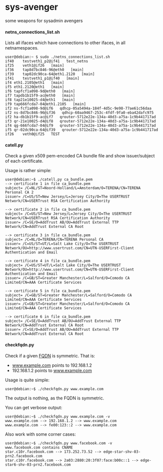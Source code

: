 sys-avenger
===========

some weapons for sysadmin avengers

#### netns_connections_list.sh

Lists all ifaces which have connections to other ifaces, in all netnamespaces.

	user@debian:~ $ sudo ./netns_connections_list.sh
	if40	testveth1_p2@if41   test_netns
	if25	veth1@if26   [main]
	if36	tap8d7bc846-96@eth0   [main]
	if39	tap02dc90ca-64@eth1.2120   [main]
	if41	testveth1_p1@if40   [main]
	if4	eth1.2105@eth1   [main]
	if5	eth1.2120@eth1   [main]
	if6	tapfcf1a098-9d@eth0   [main]
	if7	tapdb1b15f9-ac@eth0   [main]
	if8	tap21e10025-d4@eth1   [main]
	if9	tap666fcda7-04@eth1.2105   [main]
	if2	ns-fcf1a098-9d@if6   qdhcp-05a5494a-184f-4d5c-9e98-77ae61c56daa
	if2	ns-8d7bc846-96@if36   qdhcp-60aa9467-253c-4fdf-9fa0-eba42dafc975
	if2	ha-db1b15f9-ac@if7   qrouter-5712e22e-134a-40d3-a75a-1c9b441717ad
	if3	qr-21e10025-d4@if8   qrouter-5712e22e-134a-40d3-a75a-1c9b441717ad
	if4	qg-666fcda7-04@if9   qrouter-5712e22e-134a-40d3-a75a-1c9b441717ad
	if5	qr-02dc90ca-64@if39   qrouter-5712e22e-134a-40d3-a75a-1c9b441717ad
	if26	veth0@if25   TEST


#### catell.py

Check a given x509 pem-encoded CA bundle file and show issuer/subject of each certificate.

Usage is rather simple:

	user@debian:~$ ./catell.py ca_bundle.pem
	--> certificate 1 in file ca_bundle.pem
	subject= /C=NL/ST=Noord-Holland/L=Amsterdam/O=TERENA/CN=TERENA Personal CA 2
	issuer= /C=US/ST=New Jersey/L=Jersey City/O=The USERTRUST Network/CN=USERTrust RSA Certification Authority
	
	--> certificate 2 in file ca_bundle.pem
	subject= /C=US/ST=New Jersey/L=Jersey City/O=The USERTRUST Network/CN=USERTrust RSA Certification Authority
	issuer= /C=SE/O=AddTrust AB/OU=AddTrust External TTP Network/CN=AddTrust External CA Root
	
	--> certificate 3 in file ca_bundle.pem
	subject= /C=NL/O=TERENA/CN=TERENA Personal CA
	issuer= /C=US/ST=UT/L=Salt Lake City/O=The USERTRUST Network/OU=http://www.usertrust.com/CN=UTN-USERFirst-Client Authentication and Email
	
	--> certificate 4 in file ca_bundle.pem
	subject= /C=US/ST=UT/L=Salt Lake City/O=The USERTRUST Network/OU=http://www.usertrust.com/CN=UTN-USERFirst-Client Authentication and Email
	issuer= /C=GB/ST=Greater Manchester/L=Salford/O=Comodo CA Limited/CN=AAA Certificate Services
	
	--> certificate 5 in file ca_bundle.pem
	subject= /C=GB/ST=Greater Manchester/L=Salford/O=Comodo CA Limited/CN=AAA Certificate Services
	issuer= /C=GB/ST=Greater Manchester/L=Salford/O=Comodo CA Limited/CN=AAA Certificate Services
	
	--> certificate 6 in file ca_bundle.pem
	subject= /C=SE/O=AddTrust AB/OU=AddTrust External TTP Network/CN=AddTrust External CA Root
	issuer= /C=SE/O=AddTrust AB/OU=AddTrust External TTP Network/CN=AddTrust External CA Root


#### checkfqdn.py

Check if a given [FQDN] is symmetric. That is:
 - www.example.com points to 192.168.1.2
 - 192.168.1.2 points to www.example.com

Usage is quite simple:

	user@debian:~$ ./checkfqdn.py www.example.com

The output is nothing, as the FQDN is symmetric.

You can get verbose output:

	user@debian:~$ ./checkfqdn.py www.example.com -v
	www.example.com --> 192.168.1.2 --> www.example.com
	www.example.com --> fe00:123::2 --> www.example.com

Also work with some corner cases:

	user@debian:~$ ./checkfqdn.py www.facebook.com -v
	www.facebook.com contains CNAME
	star.c10r.facebook.com --> 173.252.73.52 --> edge-star-shv-03-prn2.facebook.com
	star.c10r.facebook.com --> 2a03:2880:20:3f07:face:b00c::1 --> edge-star6-shv-03-prn2.facebook.com

[FQDN]:http://en.wikipedia.org/wiki/Fqdn
